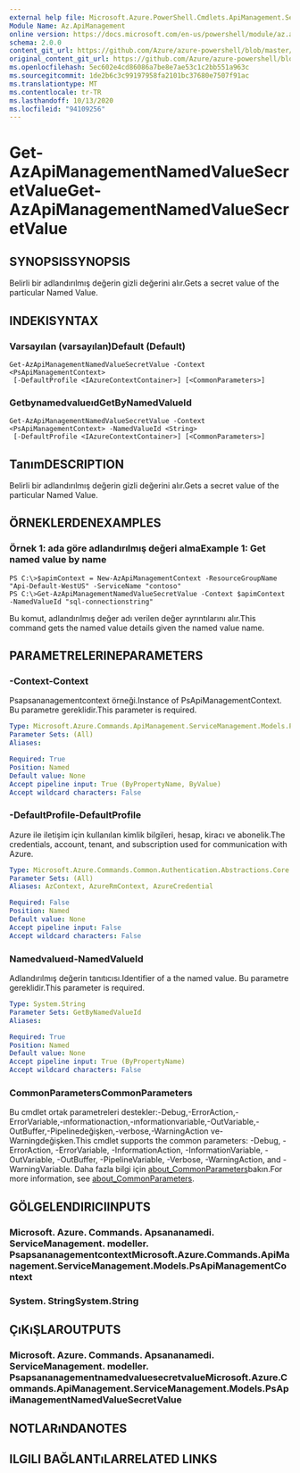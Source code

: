 ```yaml
---
external help file: Microsoft.Azure.PowerShell.Cmdlets.ApiManagement.ServiceManagement.dll-Help.xml
Module Name: Az.ApiManagement
online version: https://docs.microsoft.com/en-us/powershell/module/az.apimanagement/get-azapimanagementnamedvaluesecretvalue
schema: 2.0.0
content_git_url: https://github.com/Azure/azure-powershell/blob/master/src/ApiManagement/ApiManagement/help/Get-AzApiManagementNamedValueSecretValue.md
original_content_git_url: https://github.com/Azure/azure-powershell/blob/master/src/ApiManagement/ApiManagement/help/Get-AzApiManagementNamedValueSecretValue.md
ms.openlocfilehash: 5ec602e4cd86086a7be8e7ae53c1c2bb551a963c
ms.sourcegitcommit: 1de2b6c3c99197958fa2101bc37680e7507f91ac
ms.translationtype: MT
ms.contentlocale: tr-TR
ms.lasthandoff: 10/13/2020
ms.locfileid: "94109256"
---
```

# <span data-ttu-id="814f8-101">Get-AzApiManagementNamedValueSecretValue</span><span class="sxs-lookup"><span data-stu-id="814f8-101">Get-AzApiManagementNamedValueSecretValue</span></span>

## <span data-ttu-id="814f8-102">SYNOPSIS</span><span class="sxs-lookup"><span data-stu-id="814f8-102">SYNOPSIS</span></span>
<span data-ttu-id="814f8-103">Belirli bir adlandırılmış değerin gizli değerini alır.</span><span class="sxs-lookup"><span data-stu-id="814f8-103">Gets a secret value of the particular Named Value.</span></span>

## <span data-ttu-id="814f8-104">INDEKI</span><span class="sxs-lookup"><span data-stu-id="814f8-104">SYNTAX</span></span>

### <span data-ttu-id="814f8-105">Varsayılan (varsayılan)</span><span class="sxs-lookup"><span data-stu-id="814f8-105">Default (Default)</span></span>
```
Get-AzApiManagementNamedValueSecretValue -Context <PsApiManagementContext>
 [-DefaultProfile <IAzureContextContainer>] [<CommonParameters>]
```

### <span data-ttu-id="814f8-106">Getbynamedvalueıd</span><span class="sxs-lookup"><span data-stu-id="814f8-106">GetByNamedValueId</span></span>
```
Get-AzApiManagementNamedValueSecretValue -Context <PsApiManagementContext> -NamedValueId <String>
 [-DefaultProfile <IAzureContextContainer>] [<CommonParameters>]
```

## <span data-ttu-id="814f8-107">Tanım</span><span class="sxs-lookup"><span data-stu-id="814f8-107">DESCRIPTION</span></span>
<span data-ttu-id="814f8-108">Belirli bir adlandırılmış değerin gizli değerini alır.</span><span class="sxs-lookup"><span data-stu-id="814f8-108">Gets a secret value of the particular Named Value.</span></span>

## <span data-ttu-id="814f8-109">ÖRNEKLERDEN</span><span class="sxs-lookup"><span data-stu-id="814f8-109">EXAMPLES</span></span>

### <span data-ttu-id="814f8-110">Örnek 1: ada göre adlandırılmış değeri alma</span><span class="sxs-lookup"><span data-stu-id="814f8-110">Example 1: Get named value by name</span></span>
```
PS C:\>$apimContext = New-AzApiManagementContext -ResourceGroupName "Api-Default-WestUS" -ServiceName "contoso"
PS C:\>Get-AzApiManagementNamedValueSecretValue -Context $apimContext -NamedValueId "sql-connectionstring"
```

<span data-ttu-id="814f8-111">Bu komut, adlandırılmış değer adı verilen değer ayrıntılarını alır.</span><span class="sxs-lookup"><span data-stu-id="814f8-111">This command gets the named value details given the named value name.</span></span>

## <span data-ttu-id="814f8-112">PARAMETRELERINE</span><span class="sxs-lookup"><span data-stu-id="814f8-112">PARAMETERS</span></span>

### <span data-ttu-id="814f8-113">-Context</span><span class="sxs-lookup"><span data-stu-id="814f8-113">-Context</span></span>
<span data-ttu-id="814f8-114">Psapsananagementcontext örneği.</span><span class="sxs-lookup"><span data-stu-id="814f8-114">Instance of PsApiManagementContext.</span></span>
<span data-ttu-id="814f8-115">Bu parametre gereklidir.</span><span class="sxs-lookup"><span data-stu-id="814f8-115">This parameter is required.</span></span>

```yaml
Type: Microsoft.Azure.Commands.ApiManagement.ServiceManagement.Models.PsApiManagementContext
Parameter Sets: (All)
Aliases:

Required: True
Position: Named
Default value: None
Accept pipeline input: True (ByPropertyName, ByValue)
Accept wildcard characters: False
```

### <span data-ttu-id="814f8-116">-DefaultProfile</span><span class="sxs-lookup"><span data-stu-id="814f8-116">-DefaultProfile</span></span>
<span data-ttu-id="814f8-117">Azure ile iletişim için kullanılan kimlik bilgileri, hesap, kiracı ve abonelik.</span><span class="sxs-lookup"><span data-stu-id="814f8-117">The credentials, account, tenant, and subscription used for communication with Azure.</span></span>

```yaml
Type: Microsoft.Azure.Commands.Common.Authentication.Abstractions.Core.IAzureContextContainer
Parameter Sets: (All)
Aliases: AzContext, AzureRmContext, AzureCredential

Required: False
Position: Named
Default value: None
Accept pipeline input: False
Accept wildcard characters: False
```

### <span data-ttu-id="814f8-118">Namedvalueıd</span><span class="sxs-lookup"><span data-stu-id="814f8-118">-NamedValueId</span></span>
<span data-ttu-id="814f8-119">Adlandırılmış değerin tanıtıcısı.</span><span class="sxs-lookup"><span data-stu-id="814f8-119">Identifier of a the named value.</span></span>
<span data-ttu-id="814f8-120">Bu parametre gereklidir.</span><span class="sxs-lookup"><span data-stu-id="814f8-120">This parameter is required.</span></span>

```yaml
Type: System.String
Parameter Sets: GetByNamedValueId
Aliases:

Required: True
Position: Named
Default value: None
Accept pipeline input: True (ByPropertyName)
Accept wildcard characters: False
```

### <span data-ttu-id="814f8-121">CommonParameters</span><span class="sxs-lookup"><span data-stu-id="814f8-121">CommonParameters</span></span>
<span data-ttu-id="814f8-122">Bu cmdlet ortak parametreleri destekler:-Debug,-ErrorAction,-ErrorVariable,-ınformationaction,-ınformationvariable,-OutVariable,-OutBuffer,-Pipelinedeğişken,-verbose,-WarningAction ve-Warningdeğişken.</span><span class="sxs-lookup"><span data-stu-id="814f8-122">This cmdlet supports the common parameters: -Debug, -ErrorAction, -ErrorVariable, -InformationAction, -InformationVariable, -OutVariable, -OutBuffer, -PipelineVariable, -Verbose, -WarningAction, and -WarningVariable.</span></span> <span data-ttu-id="814f8-123">Daha fazla bilgi için [about_CommonParameters](http://go.microsoft.com/fwlink/?LinkID=113216)bakın.</span><span class="sxs-lookup"><span data-stu-id="814f8-123">For more information, see [about_CommonParameters](http://go.microsoft.com/fwlink/?LinkID=113216).</span></span>

## <span data-ttu-id="814f8-124">GÖLGELENDIRICI</span><span class="sxs-lookup"><span data-stu-id="814f8-124">INPUTS</span></span>

### <span data-ttu-id="814f8-125">Microsoft. Azure. Commands. Apsananamedi. ServiceManagement. modeller. Psapsananagementcontext</span><span class="sxs-lookup"><span data-stu-id="814f8-125">Microsoft.Azure.Commands.ApiManagement.ServiceManagement.Models.PsApiManagementContext</span></span>

### <span data-ttu-id="814f8-126">System. String</span><span class="sxs-lookup"><span data-stu-id="814f8-126">System.String</span></span>

## <span data-ttu-id="814f8-127">ÇıKıŞLAR</span><span class="sxs-lookup"><span data-stu-id="814f8-127">OUTPUTS</span></span>

### <span data-ttu-id="814f8-128">Microsoft. Azure. Commands. Apsananamedi. ServiceManagement. modeller. Psapsananagementnamedvaluesecretvalue</span><span class="sxs-lookup"><span data-stu-id="814f8-128">Microsoft.Azure.Commands.ApiManagement.ServiceManagement.Models.PsApiManagementNamedValueSecretValue</span></span>

## <span data-ttu-id="814f8-129">NOTLARıNDA</span><span class="sxs-lookup"><span data-stu-id="814f8-129">NOTES</span></span>

## <span data-ttu-id="814f8-130">ILGILI BAĞLANTıLAR</span><span class="sxs-lookup"><span data-stu-id="814f8-130">RELATED LINKS</span></span>
